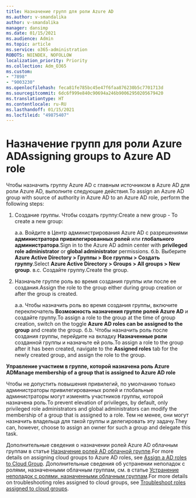 ```yaml
---
title: Назначение групп для роли Azure AD
ms.author: v-smandalika
author: v-smandalika
manager: dansimp
ms.date: 01/15/2021
ms.audience: Admin
ms.topic: article
ms.service: o365-administration
ROBOTS: NOINDEX, NOFOLLOW
localization_priority: Priority
ms.collection: Adm_O365
ms.custom:
- "7898"
- "9003230"
ms.openlocfilehash: feca81fe785bc45e47f6faa876230b5c7701713d
ms.sourcegitcommit: 6dc6f999e840c90694a246b90062950205679420
ms.translationtype: HT
ms.contentlocale: ru-RU
ms.lasthandoff: 01/15/2021
ms.locfileid: "49875407"
---
```

# <a name="assigning-groups-to-azure-ad-role"></a><span data-ttu-id="1bda8-102">Назначение групп для роли Azure AD</span><span class="sxs-lookup"><span data-stu-id="1bda8-102">Assigning groups to Azure AD role</span></span>

<span data-ttu-id="1bda8-103">Чтобы назначить группу Azure AD с главным источником в Azure AD для роли Azure AD, выполните следующие действия.</span><span class="sxs-lookup"><span data-stu-id="1bda8-103">To assign an Azure AD group with source of authority in Azure AD to an Azure AD role, perform the following steps:</span></span>

1. <span data-ttu-id="1bda8-104">Создание группы. Чтобы создать группу:</span><span class="sxs-lookup"><span data-stu-id="1bda8-104">Create a new group - To create a new group:</span></span>

    <span data-ttu-id="1bda8-105">а.</span><span class="sxs-lookup"><span data-stu-id="1bda8-105">a.</span></span> <span data-ttu-id="1bda8-106">Войдите в Центр администрирования Azure AD с разрешениями **администратора привилегированных ролей** или **глобального администратора**.</span><span class="sxs-lookup"><span data-stu-id="1bda8-106">Sign in to the Azure AD admin center with **privileged role administrator** or **global administrator** permissions.</span></span>
    <span data-ttu-id="1bda8-107">б.</span><span class="sxs-lookup"><span data-stu-id="1bda8-107">b.</span></span> <span data-ttu-id="1bda8-108">Выберите **Azure Active Directory > Группы > Все группы > Создать группу**.</span><span class="sxs-lookup"><span data-stu-id="1bda8-108">Select **Azure Active Directory > Groups > All groups > New group**.</span></span>
    <span data-ttu-id="1bda8-109">в.</span><span class="sxs-lookup"><span data-stu-id="1bda8-109">c.</span></span> <span data-ttu-id="1bda8-110">Создайте группу.</span><span class="sxs-lookup"><span data-stu-id="1bda8-110">Create the group.</span></span>

2. <span data-ttu-id="1bda8-111">Назначьте группе роль во время создания группы или после ее создания.</span><span class="sxs-lookup"><span data-stu-id="1bda8-111">Assign the role to the group either during group creation or after the group is created.</span></span>

    <span data-ttu-id="1bda8-112">а.</span><span class="sxs-lookup"><span data-stu-id="1bda8-112">a.</span></span> <span data-ttu-id="1bda8-113">Чтобы назначить роль во время создания группы, включите переключатель **Возможность назначения группе ролей Azure AD** и создайте группу.</span><span class="sxs-lookup"><span data-stu-id="1bda8-113">To assign a role to the group at the time of group creation, switch on the toggle **Azure AD roles can be assigned to the group** and create the group.</span></span>
    <span data-ttu-id="1bda8-114">б.</span><span class="sxs-lookup"><span data-stu-id="1bda8-114">b.</span></span> <span data-ttu-id="1bda8-115">Чтобы назначить роль после создания группы, перейдите на вкладку **Назначенные роли** созданной группы и назначьте ей роль.</span><span class="sxs-lookup"><span data-stu-id="1bda8-115">To assign a role to the group after it has been created, navigate to the **Assigned roles** tab for the newly created group, and assign the role to the group.</span></span>  

<span data-ttu-id="1bda8-116">**Управление участием в группе, которой назначена роль Azure AD**</span><span class="sxs-lookup"><span data-stu-id="1bda8-116">**Manage membership of a group that is assigned to Azure AD role**</span></span>

<span data-ttu-id="1bda8-117">Чтобы не допустить повышения привилегий, по умолчанию только администраторы привилегированных ролей и глобальные администраторы могут изменять участников группы, которой назначена роль.</span><span class="sxs-lookup"><span data-stu-id="1bda8-117">To prevent elevation of privileges, by default, only privileged role administrators and global administrators can modify the membership of a group that is assigned to a role.</span></span> <span data-ttu-id="1bda8-118">Тем не менее, они могут назначить владельца для такой группы и делегировать эту задачу.</span><span class="sxs-lookup"><span data-stu-id="1bda8-118">They can, however, choose to assign an owner for such a group and delegate this task.</span></span>

<span data-ttu-id="1bda8-119">Дополнительные сведения о назначении ролей Azure AD облачным группам в статье [Назначение ролей AD облачной группе](https://docs.microsoft.com/azure/active-directory/roles/groups-concept).</span><span class="sxs-lookup"><span data-stu-id="1bda8-119">For more details on assigning cloud groups to Azure AD roles, see [Assign a AD roles to Cloud Group](https://docs.microsoft.com/azure/active-directory/roles/groups-concept).</span></span> <span data-ttu-id="1bda8-120">Дополнительные сведения об устранении неполадок с ролями, назначенными облачным группам, см. в статье [Устранение неполадок с ролями, назначенными облачным группам](https://docs.microsoft.com/azure/active-directory/roles/groups-faq-troubleshooting).</span><span class="sxs-lookup"><span data-stu-id="1bda8-120">For more details on troubleshooting roles assigned to cloud groups, see [Troubleshoot roles assigned to cloud groups](https://docs.microsoft.com/azure/active-directory/roles/groups-faq-troubleshooting).</span></span>





